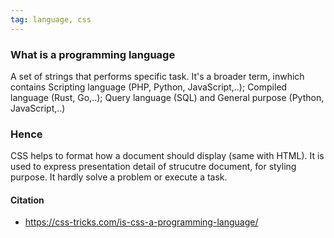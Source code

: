 ```yaml
---
tag: language, css
---
```

 ### What is a programming language
A set of strings that performs specific task. It's a broader term, inwhich contains Scripting language (PHP, Python, JavaScript,..); Compiled language (Rust, Go,..); Query language (SQL) and General purpose (Python, JavaScript,..)

### Hence
CSS helps to format how a document should display (same with HTML). It is used to express presentation detail of strucutre document, for styling purpose. It hardly solve a problem or execute a task. 


#### Citation
- https://css-tricks.com/is-css-a-programming-language/